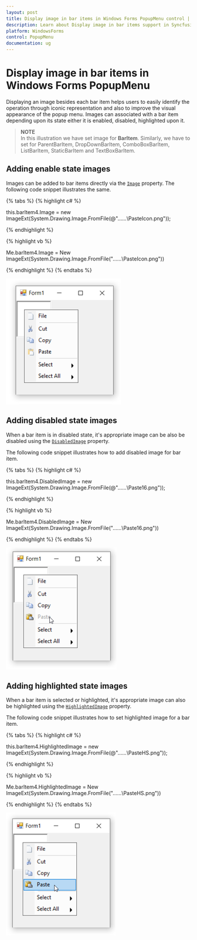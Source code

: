 ```yaml
---
layout: post
title: Display image in bar items in Windows Forms PopupMenu control | Syncfusion
description: Learn about Display image in bar items support in Syncfusion Windows Forms PopupMenu control and more details.
platform: WindowsForms
control: PopupMenu
documentation: ug
---
```


# Display image in bar items in Windows Forms PopupMenu

Displaying an image besides each bar item helps users to easily identify the operation through iconic representation and also to improve the visual appearance of the popup menu. Images can associated with a bar item depending upon its state either it is enabled, disabled, highlighted upon it.

>**NOTE**    
In this illustration we have set image for **BarItem**. Similarly, we have to set for ParentBarItem, DropDownBarItem, ComboBoxBarItem, ListBarItem, StaticBarItem and TextBoxBarItem.


## Adding enable state images

Images can be added to bar items directly via the [`Image`](https://help.syncfusion.com/cr/windowsforms/Syncfusion.Windows.Forms.Tools.XPMenus.BarItem.html#Syncfusion_Windows_Forms_Tools_XPMenus_BarItem_Image) property. The following code snippet illustrates the same.

{% tabs %}
{% highlight c# %}

this.barItem4.Image = new ImageExt(System.Drawing.Image.FromFile(@"..\..\..\PasteIcon.png"));

{% endhighlight %}

{% highlight vb %}

Me.barItem4.Image = New ImageExt(System.Drawing.Image.FromFile("..\..\..\PasteIcon.png"))

{% endhighlight %}
{% endtabs %}


![Display image in menu items](DisplayImages_Images/Image.png)


## Adding disabled state images

When a bar item is in disabled state, it's appropriate image can be also be disabled using the [`DisabledImage`](https://help.syncfusion.com/cr/windowsforms/Syncfusion.Windows.Forms.Tools.XPMenus.BarItem.html#Syncfusion_Windows_Forms_Tools_XPMenus_BarItem_DisabledImage) property.


The following code snippet illustrates how to add disabled image for bar item.

{% tabs %}
{% highlight c# %}

this.barItem4.DisabledImage = new ImageExt(System.Drawing.Image.FromFile(@"..\..\..\Paste16.png"));

{% endhighlight %}

{% highlight vb %}

Me.barItem4.DisabledImage = New ImageExt(System.Drawing.Image.FromFile("..\..\..\Paste16.png"))

{% endhighlight %}
{% endtabs %}


![Display image in menu items](DisplayImages_Images/Image1.png)

## Adding highlighted state images

When a bar item is selected or highlighted, it's appropriate image can also be highlighted using the [`HighlightedImage`](https://help.syncfusion.com/cr/windowsforms/Syncfusion.Windows.Forms.Tools.XPMenus.BarItem.html#Syncfusion_Windows_Forms_Tools_XPMenus_BarItem_HighlightedImage) property. 

The following code snippet illustrates how to set highlighted image for a bar item.

{% tabs %}
{% highlight c# %}

this.barItem4.HighlightedImage = new ImageExt(System.Drawing.Image.FromFile(@"..\..\..\PasteHS.png"));

{% endhighlight %}

{% highlight vb %}

Me.barItem4.HighlightedImage = New ImageExt(System.Drawing.Image.FromFile("..\..\..\PasteHS.png"))

{% endhighlight %}
{% endtabs %}


![Display image in menu items](DisplayImages_Images/Image2.png)

